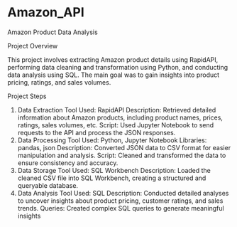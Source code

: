 # Amazon_API
Amazon Product Data Analysis

Project Overview

This project involves extracting Amazon product details using RapidAPI, performing data cleaning and transformation using Python, and conducting data analysis using SQL. The main goal was to gain insights into product pricing, ratings, and sales volumes.

Project Steps
1. Data Extraction
Tool Used: RapidAPI
Description: Retrieved detailed information about Amazon products, including product names, prices, ratings, sales volumes, etc.
Script: Used Jupyter Notebook to send requests to the API and process the JSON responses.
2. Data Processing
Tool Used: Python, Jupyter Notebook
Libraries: pandas, json
Description: Converted JSON data to CSV format for easier manipulation and analysis.
Script: Cleaned and transformed the data to ensure consistency and accuracy.
3. Data Storage
Tool Used: SQL Workbench
Description: Loaded the cleaned CSV file into SQL Workbench, creating a structured and queryable database.
4. Data Analysis
Tool Used: SQL
Description: Conducted detailed analyses to uncover insights about product pricing, customer ratings, and sales trends.
Queries: Created complex SQL queries to generate meaningful insights
